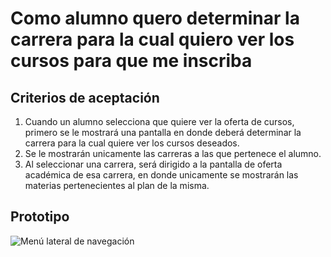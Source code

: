 # Como alumno quero determinar la carrera para la cual quiero ver los cursos para que me inscriba

## Criterios de aceptación
1. Cuando un alumno selecciona que quiere ver la oferta de cursos, primero se le mostrará una pantalla en donde deberá determinar la carrera para la cual quiere ver los cursos deseados.
2. Se le mostrarán unicamente las carreras a las que pertenece el alumno.
3. Al seleccionar una carrera, será dirigido a la pantalla de oferta académica de esa carrera, en donde unicamente se mostrarán las materias pertenecientes al plan de la misma.

## Prototipo
![Menú lateral de navegación](./prototipos/elegir-carrera.png)
